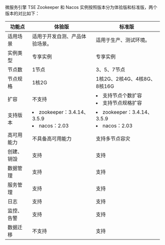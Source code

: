 微服务引擎 TSE Zookeeper 和 Nacos 实例按照版本分为体验版和标准版，两个版本的对比如下：

| 功能点                             | 体验版                                                       | 标准版                                                       |
| --------------------------------- | ------------------------------------------------------------ | ------------------------------------------------------------ |
| 适用场景                            | 适用于开发自测、产品体验场景。                                   | 适用于生产、测试环境。                                            |
| 实例类型                         | 专享实例 | 专享实例 |
| 节点数 | 1节点 | 3、5、7节点 |
| 节点规格 | 1核2G | 1核2G、2核4G、4核8G、8核16G |
| 扩容 | 不支持 | <li>支持节点个数扩容</li> <li>支持节点规格扩容</li> |
| 支持版本 | <li>zookeeper：3.4.14、3.5.9</li><li>nacos：2.03 </li> | <li>zookeeper：3.4.14、3.5.9</li><li>nacos：2.03 </li> |
| 高可用能力 | 不具备高可用能力 | 支持多节点容灾 |
| 创建、销毁 | 支持 | 支持 |
| 数据管理 | 支持 | 支持 |
| 服务管理 | 支持 | 支持 |
| 日志 | 支持 | 支持 |
| 监控、告警 | 支持 | 支持 |
| 数据迁移 | 不支持 | 支持 |
